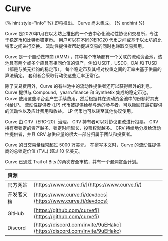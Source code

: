 # Curve

{% hint style="info" %}
即将推出。 Curve 尚未集成。
{% endhint %}

Curve 是2020年1月在以太坊上推出的一个去中心化流动性协议和交易所，专注于稳定币和比特币锚定币。 用户可以在不同的ERC20 代币之间或基于以太坊的比特币之间进行交换。 流动性提供者帮助促进交易的同时也赚取交易费用。

Curve 是一个自动做市商 \(AMM\) ，其中每个市场都有一个关联的流动资金池，该池具有两个或多个应具有相同价值的资产，例如 USDT，USDC，DAI 和 TUSD（都是与美元挂钩的稳定币）。 每个稳定币及其相对权重之间的汇率由基于供需的算法确定。 套利者会采取行动使这些汇率正常化。

除了交易费用外，Curve 的有些池中的流动性提供者还可以获得额外的利息。 Curve 提供与 Compound，yearn.finance 和 Synthetix 集成的稳定币池。 Curve 使用这些平台会产生手续费用，然后根据其在流动资金池中的份额将其支付给LP。 流动性提供者 \(LP\) 代币被提供给参与池的参与者，可以赎回其最初提供的流动性以及应计费用和收益。 LP 代币也可以转至其他协议使用。

Curve 由 CRV（ERC-20）治理。 CRV 持有者可以对协议更改进行投票。 CRV持有者锁定的资产越多、锁定时间越长，投票权就越多。 CRV 持续地分发给流动性提供者，并且 CRV 总供应量的很大一部分归属于团队和投资者。

Curve 的日交易量经常超过 5000 万美元。 在撰写本文时，Curve 的流动性提供商的总锁定价值 \(TVL\) 超过 10 亿美元。

Curve 已通过 Trail of Bits 的两次安全审核，并有一个漏洞赏金计划。

| 资源      |                                                                          |
|:------- |:------------------------------------------------------------------------ |
| 官方网站    | [https://www.curve.fi/](https://www.curve.fi/)                           |
| 开发者文档   | [https://www.curve.fi/devdocs](https://www.curve.fi/devdocs)             |
| GitHub  | [https://github.com/curvefi](https://github.com/curvefi)                 |
| Discord | [https://discord.com/invite/9uEHakc](https://discord.com/invite/9uEHakc) |

